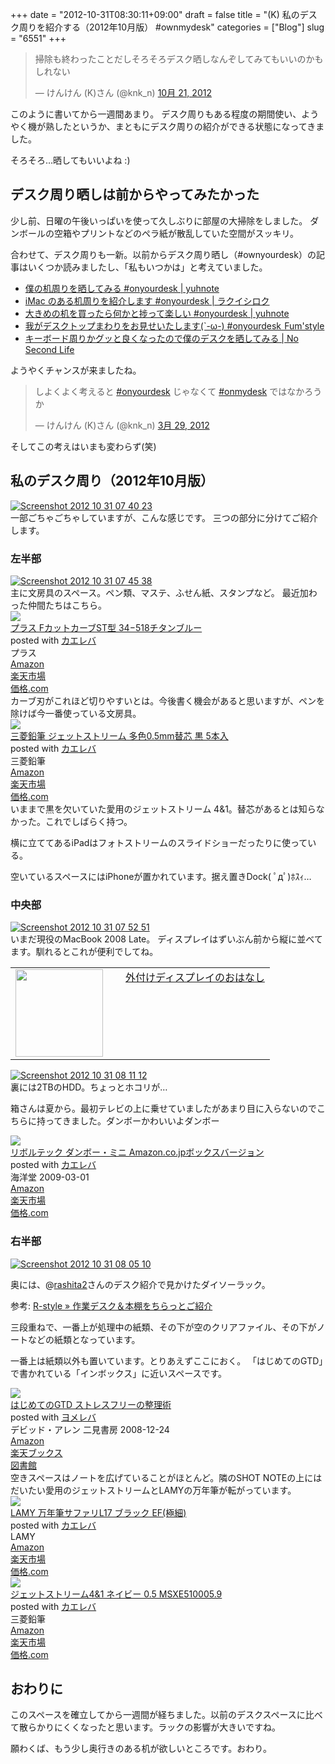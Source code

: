 +++
date = "2012-10-31T08:30:11+09:00"
draft = false
title = "(K) 私のデスク周りを紹介する（2012年10月版） #ownmydesk"
categories = ["Blog"]
slug = "6551"
+++

<blockquote class="twitter-tweet" lang="ja"><p>掃除も終わったことだしそろそろデスク晒しなんぞしてみてもいいのかもしれない</p>&mdash; けんけん (K)さん (@knk_n) <a href="https://twitter.com/knk_n/status/259992761586040832" data-datetime="2012-10-21T12:21:19+00:00">10月 21, 2012</a></blockquote>

このように書いてから一週間あまり。
デスク周りもある程度の期間使い、ようやく機が熟したというか、まともにデスク周りの紹介ができる状態になってきました。

そろそろ…晒してもいいよね :)<!--more--><h2>デスク周り晒しは前からやってみたかった</h2>
少し前、日曜の午後いっぱいを使って久しぶりに部屋の大掃除をしました。
ダンボールの空箱やプリントなどのペラ紙が散乱していた空間がスッキリ。

合わせて、デスク周りも一新。以前からデスク周り晒し（#ownyourdesk）の記事はいくつか読みましたし、「私もいつかは」と考えていました。

<ul>
<li><a  href="http://yuhnote.com/2012/03/27/onyourdesk/" target="_blank">僕の机周りを晒してみる #onyourdesk | yuhnote</a><script type="text/javascript">var url = "http://yuhnote.com/2012/03/27/onyourdesk/";</script><script src="http://api.b.st-hatena.com/entry.count?url=http://yuhnote.com/2012/03/27/onyourdesk/&callback=hatebTxt"></script></li>
<li><a  href="http://rakuishi.com/notebook/3106/" target="_blank">iMac のある机周りを紹介します #onyourdesk | ラクイシロク</a><script type="text/javascript">var url = "http://rakuishi.com/notebook/3106/";</script><script src="http://api.b.st-hatena.com/entry.count?url=http://rakuishi.com/notebook/3106/&callback=hatebTxt"></script></li>
<li><a  href="http://yuhnote.com/2012/05/05/large-desk/" target="_blank">大きめの机を買ったら何かと捗って楽しい #onyourdesk | yuhnote</a><script type="text/javascript">var url = "http://yuhnote.com/2012/05/05/large-desk/";</script><script src="http://api.b.st-hatena.com/entry.count?url=http://yuhnote.com/2012/05/05/large-desk/&callback=hatebTxt"></script></li>
<li><a  href="http://fmfmfmfm.blog87.fc2.com/blog-entry-872.html#more" target="_blank">我がデスクトップまわりをお見せいたします(`-ω-) #onyourdesk  Fum'style</a><script type="text/javascript">var url = "http://fmfmfmfm.blog87.fc2.com/blog-entry-872.html#more";</script><script src="http://api.b.st-hatena.com/entry.count?url=http://fmfmfmfm.blog87.fc2.com/blog-entry-872.html#more&callback=hatebTxt"></script></li>
<li><a  href="http://www.ttcbn.net/no_second_life/archives/20040" target="_blank">キーボード周りかグッと良くなったので僕のデスクを晒してみる | No Second Life</a><script type="text/javascript">var url = "http://www.ttcbn.net/no_second_life/archives/20040";</script><script src="http://api.b.st-hatena.com/entry.count?url=http://www.ttcbn.net/no_second_life/archives/20040&callback=hatebTxt"></script></li>
</ul>

ようやくチャンスが来ましたね。

<blockquote class="twitter-tweet" lang="ja"><p>しよくよく考えると <a href="https://twitter.com/search/%23onyourdesk">#onyourdesk</a> じゃなくて <a href="https://twitter.com/search/%23onmydesk">#onmydesk</a> ではなかろうか</p>&mdash; けんけん (K)さん (@knk_n) <a href="https://twitter.com/knk_n/status/185408344121548801" data-datetime="2012-03-29T16:49:28+00:00">3月 29, 2012</a></blockquote>
そしてこの考えはいまも変わらず(笑)

<h2>私のデスク周り（2012年10月版）</h2>
<div class="center"><a href="http://knk-n.com/images/2012/10/screenshot_2012-10-31_07.40.23.jpg"><img src="http://knk-n.com/images/2012/10/screenshot_2012-10-31_07.40.23.jpg" alt="Screenshot 2012 10 31 07 40 23" title="screenshot_2012-10-31_07.40.23.jpg" border="0" width="" height="auto" /></a></div>
一部ごちゃごちゃしていますが、こんな感じです。
三つの部分に分けてご紹介します。

<h3>左半部</h3>
<div class="center"><a href="http://knk-n.com/images/2012/10/screenshot_2012-10-31_07.45.38.jpg"><img src="http://knk-n.com/images/2012/10/screenshot_2012-10-31_07.45.38.jpg" alt="Screenshot 2012 10 31 07 45 38" title="screenshot_2012-10-31_07.45.38.jpg" border="0" width="" height="auto" /></a></div>
主に文房具のスペース。ペン類、マステ、ふせん紙、スタンプなど。
最近加わった仲間たちはこちら。
<div class="kaerebalink-box"><div class="kaerebalink-image"><a href="http://www.amazon.co.jp/exec/obidos/ASIN/B0079WLFJ2/knkn-22/ref=nosim/" rel="nofollow" target="_blank"><img src="http://ecx.images-amazon.com/images/I/314w8o5-r2L._SL160_.jpg" style="border: none;" /></a></div><div class="kaerebalink-info"><div class="kaerebalink-name"><a href="http://www.amazon.co.jp/exec/obidos/ASIN/B0079WLFJ2/knkn-22/ref=nosim/" rel="nofollow" target="_blank">プラス FカットカーブST型 34−518チタンブルー</a><div class="kaerebalink-powered-date">posted with <a href="http://kaereba.com" target="_blank">カエレバ</a></div></div><div class="kaerebalink-detail"> プラス     </div><div class="kaerebalink-link1"><div class="shoplinkamazon"><a href="http://www.amazon.co.jp/gp/search?keywords=F%83J%83b%83g%83J%81%5B%83uST%8C%5E%2034%81%7C518%83%60%83%5E%83%93&__mk_ja_JP=%83J%83%5E%83J%83i&tag=knkn-22" rel="nofollow" target="_blank" title="アマゾン" >Amazon</a></div><div class="shoplinkrakuten"><a href="http://hb.afl.rakuten.co.jp/hgc/0f5dc138.501851a3.0f5dc139.bdbe2eb7/?pc=http%3A%2F%2Fsearch.rakuten.co.jp%2Fsearch%2Fmall%2FF%25E3%2582%25AB%25E3%2583%2583%25E3%2583%2588%25E3%2582%25AB%25E3%2583%25BC%25E3%2583%2596ST%25E5%259E%258B%252034%25E2%2588%2592518%25E3%2583%2581%25E3%2582%25BF%25E3%2583%25B3%2F-%2Ff.1-p.1-s.1-sf.0-st.A-v.2%3Fx%3D0%26scid%3Daf_ich_link_urltxt%26m%3Dhttp%3A%2F%2Fm.rakuten.co.jp%2F" rel="nofollow" target="_blank" title="楽天市場" >楽天市場</a></div><div class="shoplinkkakakucom"><a href="http://kakaku.com/search_results/F%83J%83b%83g%83J%81%5B%83uST%8C%5E%2034%81%7C518%83%60%83%5E%83%93/" rel="nofollow" target="_blank" title="kakakucom" >価格.com</a></div></div></div></div>
カーブ刃がこれほど切りやすいとは。今後書く機会があると思いますが、ペンを除けば今一番使っている文房具。

<div class="kaerebalink-box"><div class="kaerebalink-image"><a href="http://www.amazon.co.jp/exec/obidos/ASIN/B007E66IZY/knkn-22/ref=nosim/" rel="nofollow" target="_blank"><img src="http://ecx.images-amazon.com/images/I/41MP7bqj%2BDL._SL160_.jpg" style="border: none;" /></a></div><div class="kaerebalink-info"><div class="kaerebalink-name"><a href="http://www.amazon.co.jp/exec/obidos/ASIN/B007E66IZY/knkn-22/ref=nosim/" rel="nofollow" target="_blank">三菱鉛筆 ジェットストリーム 多色0.5mm替芯 黒 5本入</a><div class="kaerebalink-powered-date">posted with <a href="http://kaereba.com" target="_blank">カエレバ</a></div></div><div class="kaerebalink-detail"> 三菱鉛筆     </div><div class="kaerebalink-link1"><div class="shoplinkamazon"><a href="http://www.amazon.co.jp/gp/search?keywords=%8EO%95H%89%94%95M%20%83W%83F%83b%83g%83X%83g%83%8A%81%5B%83%80&__mk_ja_JP=%83J%83%5E%83J%83i&tag=knkn-22" rel="nofollow" target="_blank" title="アマゾン" >Amazon</a></div><div class="shoplinkrakuten"><a href="http://hb.afl.rakuten.co.jp/hgc/0f5dc138.501851a3.0f5dc139.bdbe2eb7/?pc=http%3A%2F%2Fsearch.rakuten.co.jp%2Fsearch%2Fmall%2F%25E4%25B8%2589%25E8%258F%25B1%25E9%2589%259B%25E7%25AD%2586%2520%25E3%2582%25B8%25E3%2582%25A7%25E3%2583%2583%25E3%2583%2588%25E3%2582%25B9%25E3%2583%2588%25E3%2583%25AA%25E3%2583%25BC%25E3%2583%25A0%2F-%2Ff.1-p.1-s.1-sf.0-st.A-v.2%3Fx%3D0%26scid%3Daf_ich_link_urltxt%26m%3Dhttp%3A%2F%2Fm.rakuten.co.jp%2F" rel="nofollow" target="_blank" title="楽天市場" >楽天市場</a></div><div class="shoplinkkakakucom"><a href="http://kakaku.com/search_results/%8EO%95H%89%94%95M%20%83W%83F%83b%83g%83X%83g%83%8A%81%5B%83%80/" rel="nofollow" target="_blank" title="kakakucom" >価格.com</a></div></div></div></div>
いままで黒を欠いていた愛用のジェットストリーム 4&1。替芯があるとは知らなかった。これでしばらく持つ。

横に立ててあるiPadはフォトストリームのスライドショーだったりに使っている。

空いているスペースにはiPhoneが置かれています。据え置きDock( ﾟдﾟ)ﾎｽｨ…

<h3>中央部</h3>
<div class="center"><a href="http://knk-n.com/images/2012/10/screenshot_2012-10-31_07.52.51.jpg"><img src="http://knk-n.com/images/2012/10/screenshot_2012-10-31_07.52.51.jpg" alt="Screenshot 2012 10 31 07 52 51" title="screenshot_2012-10-31_07.52.51.jpg" border="0" width="" height="auto" /></a></div>
いまだ現役のMacBook 2008 Late。
ディスプレイはずいぶん前から縦に並べてます。馴れるとこれが便利でしてね。
<table width="100%"><td valign="top" width="160"><a href="http://knk-n.com/2011/02/05/%E5%A4%96%E4%BB%98%E3%81%91%E3%83%87%E3%82%A3%E3%82%B9%E3%83%97%E3%83%AC%E3%82%A4%E3%81%AE%E3%81%8A%E3%81%AF%E3%81%AA%E3%81%97/" target="_blank"><img border="0" src="http://knk-n.com/images/2012/10/screenshot_2012-10-31_07.57.01.jpg" alt="" width="140" height="" /></a></td><td valign="top"><a  href="http://knk-n.com/2011/02/05/%E5%A4%96%E4%BB%98%E3%81%91%E3%83%87%E3%82%A3%E3%82%B9%E3%83%97%E3%83%AC%E3%82%A4%E3%81%AE%E3%81%8A%E3%81%AF%E3%81%AA%E3%81%97/" target="_blank">外付けディスプレイのおはなし</a><script type="text/javascript">var url = "http://knk-n.com/2011/02/05/%E5%A4%96%E4%BB%98%E3%81%91%E3%83%87%E3%82%A3%E3%82%B9%E3%83%97%E3%83%AC%E3%82%A4%E3%81%AE%E3%81%8A%E3%81%AF%E3%81%AA%E3%81%97/";</script><script src="http://api.b.st-hatena.com/entry.count?url=http://knk-n.com/2011/02/05/%E5%A4%96%E4%BB%98%E3%81%91%E3%83%87%E3%82%A3%E3%82%B9%E3%83%97%E3%83%AC%E3%82%A4%E3%81%AE%E3%81%8A%E3%81%AF%E3%81%AA%E3%81%97/&callback=hatebTxt"></script>
</td>
</table>

<div class="center"><a href="http://knk-n.com/images/2012/10/screenshot_2012-10-31_08.11.12.jpg"><img src="http://knk-n.com/images/2012/10/screenshot_2012-10-31_08.11.12.jpg" alt="Screenshot 2012 10 31 08 11 12" title="screenshot_2012-10-31_08.11.12.jpg" border="0" width="" height="" /></a></div>
裏には2TBのHDD。ちょっとホコリが…

箱さんは夏から。最初テレビの上に乗せていましたがあまり目に入らないのでこちらに持ってきました。ダンボーかわいいよダンボー
<div class="kaerebalink-box"><div class="kaerebalink-image"><a href="http://www.amazon.co.jp/exec/obidos/ASIN/B001R23RS2/knkn-22/ref=nosim/" rel="nofollow" target="_blank"><img src="http://ecx.images-amazon.com/images/I/4150qW12FTL._SL160_.jpg" style="border: none;" /></a></div><div class="kaerebalink-info"><div class="kaerebalink-name"><a href="http://www.amazon.co.jp/exec/obidos/ASIN/B001R23RS2/knkn-22/ref=nosim/" rel="nofollow" target="_blank">リボルテック ダンボー・ミニ Amazon.co.jpボックスバージョン</a><div class="kaerebalink-powered-date">posted with <a href="http://kaereba.com" target="_blank">カエレバ</a></div></div><div class="kaerebalink-detail"> 海洋堂 2009-03-01    </div><div class="kaerebalink-link1"><div class="shoplinkamazon"><a href="http://www.amazon.co.jp/gp/search?keywords=Amazon.co.jp%83%7B%83b%83N%83X%83o%81%5B%83W%83%87%83%93%20%83%8A%83%7B%83%8B%83e%83b%83N%20%83_%83%93%83%7B%81%5B%81E%83%7E%83j&__mk_ja_JP=%83J%83%5E%83J%83i&tag=knkn-22" rel="nofollow" target="_blank" title="アマゾン" >Amazon</a></div><div class="shoplinkrakuten"><a href="http://hb.afl.rakuten.co.jp/hgc/0f5dc138.501851a3.0f5dc139.bdbe2eb7/?pc=http%3A%2F%2Fsearch.rakuten.co.jp%2Fsearch%2Fmall%2FAmazon.co.jp%25E3%2583%259C%25E3%2583%2583%25E3%2582%25AF%25E3%2582%25B9%25E3%2583%2590%25E3%2583%25BC%25E3%2582%25B8%25E3%2583%25A7%25E3%2583%25B3%2520%25E3%2583%25AA%25E3%2583%259C%25E3%2583%25AB%25E3%2583%2586%25E3%2583%2583%25E3%2582%25AF%2520%25E3%2583%2580%25E3%2583%25B3%25E3%2583%259C%25E3%2583%25BC%25E3%2583%25BB%25E3%2583%259F%25E3%2583%258B%2F-%2Ff.1-p.1-s.1-sf.0-st.A-v.2%3Fx%3D0%26scid%3Daf_ich_link_urltxt%26m%3Dhttp%3A%2F%2Fm.rakuten.co.jp%2F" rel="nofollow" target="_blank" title="楽天市場" >楽天市場</a></div><div class="shoplinkkakakucom"><a href="http://kakaku.com/search_results/Amazon.co.jp%83%7B%83b%83N%83X%83o%81%5B%83W%83%87%83%93%20%83%8A%83%7B%83%8B%83e%83b%83N%20%83_%83%93%83%7B%81%5B%81E%83%7E%83j/" rel="nofollow" target="_blank" title="kakakucom" >価格.com</a></div></div></div></div>

<h3>右半部</h3>
<div class="center"><a href="http://knk-n.com/images/2012/10/screenshot_2012-10-31_08.05.10.jpg"><img src="http://knk-n.com/images/2012/10/screenshot_2012-10-31_08.05.10.jpg" alt="Screenshot 2012 10 31 08 05 10" title="screenshot_2012-10-31_08.05.10.jpg" border="0" width="" height="auto" /></a></div>

奥には、@<a href="https://twitter.com/rashita2" target="_blank">rashita2</a>さんのデスク紹介で見かけたダイソーラック。

<p>参考: <a  href="http://rashita.net/blog/?p=8330" target="_blank">R-style » 作業デスク＆本棚をちらっとご紹介</a><script type="text/javascript">var url = "http://rashita.net/blog/?p=8330";</script><script src="http://api.b.st-hatena.com/entry.count?url=http://rashita.net/blog/?p=8330&callback=hatebTxt"></script></p>

三段重ねで、一番上が処理中の紙類、その下が空のクリアファイル、その下がノートなどの紙類となっています。

一番上は紙類以外も置いています。とりあえずここにおく。
「はじめてのGTD」で書かれている「インボックス」に近いスペースです。

<div class="booklink-box"><div class="booklink-image"><a href="http://www.amazon.co.jp/exec/obidos/asin/4576082116/knkn-22/" rel="nofollow" target="_blank"><img src="http://ecx.images-amazon.com/images/I/51umAMmeSlL._SL160_.jpg" style="border: none;" /></a></div><div class="booklink-info"><div class="booklink-name"><a href="http://www.amazon.co.jp/exec/obidos/asin/4576082116/knkn-22/" rel="nofollow" target="_blank">はじめてのGTD ストレスフリーの整理術</a><div class="booklink-powered-date">posted with <a href="http://yomereba.com" target="_blank">ヨメレバ</a></div></div><div class="booklink-detail">デビッド・アレン 二見書房 2008-12-24    </div><div class="booklink-link2"><div class="shoplinkamazon"><a href="http://www.amazon.co.jp/exec/obidos/asin/4576082116/knkn-22/" rel="nofollow" target="_blank" title="アマゾン" >Amazon</a></div><div class="shoplinkrakuten"><a href="http://hb.afl.rakuten.co.jp/hgc/0f5dc138.501851a3.0f5dc139.bdbe2eb7/?pc=http%3A%2F%2Fbooks.rakuten.co.jp%2Frb%2F5942235%2F%3Fscid%3Daf_ich_link_urltxt%26m%3Dhttp%3A%2F%2Fm.rakuten.co.jp%2Fev%2Fbook%2F" rel="nofollow" target="_blank" title="楽天ブックス" >楽天ブックス</a></div><div class="shoplinktoshokan"><a href="http://calil.jp/book/4576082116" rel="nofollow" target="_blank" title="図書館" >図書館</a></div></div></div><div class="booklink-footer"></div></div>
空きスペースはノートを広げていることがほとんど。隣のSHOT NOTEの上にはだいたい愛用のジェットストリームとLAMYの万年筆が転がっています。
<div class="kaerebalink-box"><div class="kaerebalink-image"><a href="http://www.amazon.co.jp/exec/obidos/ASIN/B000UTMMIO/knkn-22/ref=nosim/" rel="nofollow" target="_blank"><img src="http://ecx.images-amazon.com/images/I/41C8gURDIoL._SL160_.jpg" style="border: none;" /></a></div><div class="kaerebalink-info"><div class="kaerebalink-name"><a href="http://www.amazon.co.jp/exec/obidos/ASIN/B000UTMMIO/knkn-22/ref=nosim/" rel="nofollow" target="_blank">LAMY 万年筆サファリL17 ブラック EF(極細)</a><div class="kaerebalink-powered-date">posted with <a href="http://kaereba.com" target="_blank">カエレバ</a></div></div><div class="kaerebalink-detail"> LAMY     </div><div class="kaerebalink-link1"><div class="shoplinkamazon"><a href="http://www.amazon.co.jp/gp/search?keywords=L17&__mk_ja_JP=%83J%83%5E%83J%83i&tag=knkn-22" rel="nofollow" target="_blank" title="アマゾン" >Amazon</a></div><div class="shoplinkrakuten"><a href="http://hb.afl.rakuten.co.jp/hgc/0f5dc138.501851a3.0f5dc139.bdbe2eb7/?pc=http%3A%2F%2Fsearch.rakuten.co.jp%2Fsearch%2Fmall%2FL17%2F-%2Ff.1-p.1-s.1-sf.0-st.A-v.2%3Fx%3D0%26scid%3Daf_ich_link_urltxt%26m%3Dhttp%3A%2F%2Fm.rakuten.co.jp%2F" rel="nofollow" target="_blank" title="楽天市場" >楽天市場</a></div><div class="shoplinkkakakucom"><a href="http://kakaku.com/search_results/L17/" rel="nofollow" target="_blank" title="kakakucom" >価格.com</a></div></div></div></div>
<div class="kaerebalink-box"><div class="kaerebalink-image"><a href="http://www.amazon.co.jp/exec/obidos/ASIN/B004AYDUP4/knkn-22/ref=nosim/" rel="nofollow" target="_blank"><img src="http://ecx.images-amazon.com/images/I/21eRo2ou9VL._SL160_.jpg" style="border: none;" /></a></div><div class="kaerebalink-info"><div class="kaerebalink-name"><a href="http://www.amazon.co.jp/exec/obidos/ASIN/B004AYDUP4/knkn-22/ref=nosim/" rel="nofollow" target="_blank">ジェットストリーム4&1 ネイビー 0.5 MSXE510005.9</a><div class="kaerebalink-powered-date">posted with <a href="http://kaereba.com" target="_blank">カエレバ</a></div></div><div class="kaerebalink-detail"> 三菱鉛筆     </div><div class="kaerebalink-link1"><div class="shoplinkamazon"><a href="http://www.amazon.co.jp/gp/search?keywords=MSXE510005.9&__mk_ja_JP=%83J%83%5E%83J%83i&tag=knkn-22" rel="nofollow" target="_blank" title="アマゾン" >Amazon</a></div><div class="shoplinkrakuten"><a href="http://hb.afl.rakuten.co.jp/hgc/0f5dc138.501851a3.0f5dc139.bdbe2eb7/?pc=http%3A%2F%2Fsearch.rakuten.co.jp%2Fsearch%2Fmall%2FMSXE510005.9%2F-%2Ff.1-p.1-s.1-sf.0-st.A-v.2%3Fx%3D0%26scid%3Daf_ich_link_urltxt%26m%3Dhttp%3A%2F%2Fm.rakuten.co.jp%2F" rel="nofollow" target="_blank" title="楽天市場" >楽天市場</a></div><div class="shoplinkkakakucom"><a href="http://kakaku.com/search_results/MSXE510005.9/" rel="nofollow" target="_blank" title="kakakucom" >価格.com</a></div></div></div></div>
<h2>おわりに</h2>
このスペースを確立してから一週間が経ちました。以前のデスクスペースに比べて散らかりにくくなったと思います。ラックの影響が大きいですね。

願わくば、もう少し奥行きのある机が欲しいところです。おわり。
